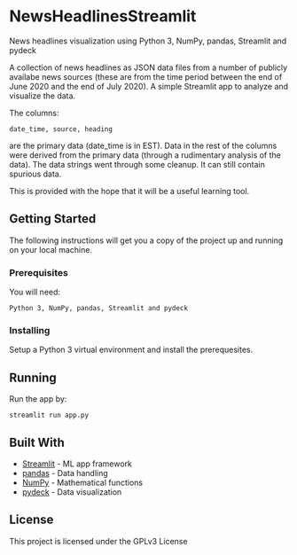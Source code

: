 
# NewsHeadlinesStreamlit
News headlines visualization using Python 3, NumPy, pandas, Streamlit and pydeck

A collection of news headlines as JSON data files from a number of publicly availabe news sources (these are from the time period between the end of June 2020 and the end of July 2020). A simple Streamlit app to analyze and visualize the data.

The columns:
```
date_time, source, heading
```
are the primary data (date_time is in EST). Data in the rest of the columns were derived from the primary data (through a rudimentary analysis of the data). The data strings went through some cleanup. It can still contain spurious data. 

This is provided with the hope that it will be a useful learning tool.

## Getting Started

The following instructions will get you a copy of the project up and running on your local machine.

### Prerequisites

You will need:
```
Python 3, NumPy, pandas, Streamlit and pydeck
``` 
### Installing

Setup a Python 3 virtual environment and install the prerequesites.

## Running

Run the app by:
```
streamlit run app.py
```

## Built With

* [Streamlit](https://www.streamlit.io/) - ML app framework 
* [pandas](https://pandas.pydata.org/) - Data handling 
* [NumPy](https://numpy.org/) - Mathematical functions 
* [pydeck](https://pypi.org/project/pydeck/) - Data visualization 

## License

This project is licensed under the GPLv3 License
